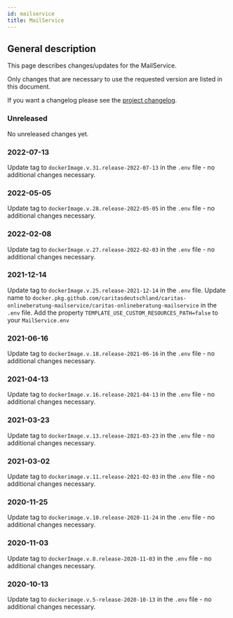 ```yaml
---
id: mailservice
title: MailService
---
```


## General description

This page describes changes/updates for the MailService.

Only changes that are necessary to use the requested version are listed in this document.

If you want a changelog please see the [project changelog](https://github.com/CaritasDeutschland/caritas-onlineBeratung-mailservice/blob/master/CHANGELOG.md).

### Unreleased

No unreleased changes yet.

### 2022-07-13

Update tag to `dockerImage.v.31.release-2022-07-13` in the `.env` file - no additional changes necessary.

### 2022-05-05

Update tag to `dockerImage.v.28.release-2022-05-05` in the `.env` file - no additional changes necessary.

### 2022-02-08

Update tag to `dockerImage.v.27.release-2022-02-03` in the `.env` file - no additional changes necessary.

### 2021-12-14

Update tag to `dockerImage.v.25.release-2021-12-14` in the `.env` file.
Update name to `docker.pkg.github.com/caritasdeutschland/caritas-onlineberatung-mailservice/caritas-onlineberatung-mailservice` in the `.env` file.
Add the property `TEMPLATE_USE_CUSTOM_RESOURCES_PATH=false` to your `MailService.env`

### 2021-06-16

Update tag to `dockerImage.v.18.release-2021-06-16` in the `.env` file - no additional changes necessary.

### 2021-04-13

Update tag to `dockerImage.v.16.release-2021-04-13` in the `.env` file - no additional changes necessary.

### 2021-03-23

Update tag to `dockerImage.v.13.release-2021-03-23` in the `.env` file - no additional changes necessary.

### 2021-03-02

Update tag to `dockerimage.v.11.release-2021-02-03` in the `.env` file - no additional changes necessary.

### 2020-11-25

Update tag to `dockerimage.v.10.release-2020-11-24` in the `.env` file - no additional changes necessary.

### 2020-11-03

Update tag to `dockerImage.v.8.release-2020-11-03` in the `.env` file - no additional changes necessary.

### 2020-10-13

Update tag to `dockerimage.v.5-release-2020-10-13` in the `.env` file - no additional changes necessary.
